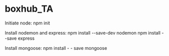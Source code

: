 # boxhub_TA

Initiate node:
npm init 

Install nodemon and express:
npm install --save-dev nodemon
npm install --save express

Install mongoose:
npm install - - save mongoose

